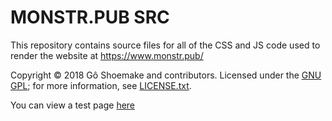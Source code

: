 #  MONSTR.PUB SRC

This repository contains source files for all of the CSS and JS code used to render the website at <https://www.monstr.pub/>

Copyright © 2018 Gô Shoemake and contributors.
Licensed under the [GNU GPL]; for more information, see [LICENSE.txt](./LICENSE.txt).

You can view a test page [here](./test/)


[GNU GPL]: <https://www.gnu.org/licenses/gpl-3.0> "GNU General Public License"
